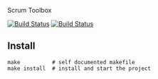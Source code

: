 Scrum Toolbox

[![Build Status](https://travis-ci.org/iMRIC/scrum-tools.svg?branch=master)](https://travis-ci.org/iMRIC/scrum-tools)
[![Build Status](https://scrutinizer-ci.com/g/iMRIC/scrum-tools/badges/quality-score.png?b=master)](https://scrutinizer-ci.com/g/iMRIC/scrum-tools)

## Install

    make          # self documented makefile
    make install  # install and start the project
